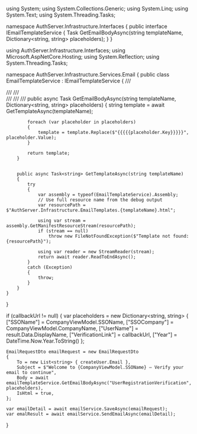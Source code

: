 using System;
using System.Collections.Generic;
using System.Linq;
using System.Text;
using System.Threading.Tasks;

namespace AuthServer.Infrastructure.Interfaces
{
    public interface IEmailTemplateService
    {
        Task<string> GetEmailBodyAsync(string templateName, Dictionary<string, string> placeholders);
    }
}




using AuthServer.Infrastructure.Interfaces;
using Microsoft.AspNetCore.Hosting;
using System.Reflection;
using System.Threading.Tasks;

namespace AuthServer.Infrastructure.Services.Email
{
    public class EmailTemplateService : IEmailTemplateService
    {
        /// <summary>
        /// 
        /// </summary>
        /// <param name="templateName"></param>
        /// <param name="placeholders"></param>
        /// <returns></returns>
        public async Task<string> GetEmailBodyAsync(string templateName, Dictionary<string, string> placeholders)
        {
            string template = await GetTemplateAsync(templateName);

            foreach (var placeholder in placeholders)
            {
                template = template.Replace($"{{{{{placeholder.Key}}}}}", placeholder.Value);
            }

            return template;
        }


        public async Task<string> GetTemplateAsync(string templateName)
        {
            try
            {
                var assembly = typeof(EmailTemplateService).Assembly;
                // Use full resource name from the debug output
                var resourcePath = $"AuthServer.Infrastructure.EmailTemplates.{templateName}.html";

                using var stream = assembly.GetManifestResourceStream(resourcePath);
                if (stream == null)
                    throw new FileNotFoundException($"Template not found: {resourcePath}");

                using var reader = new StreamReader(stream);
                return await reader.ReadToEndAsync();
            }
            catch (Exception)
            {
                throw;
            }
        }
    }
}



if (callbackUrl != null)
{
    var placeholders = new Dictionary<string, string>
    {
        ["SSOName"] = CompanyViewModel.SSOName,
        ["SSOCompany"] = CompanyViewModel.CompanyName,
        ["UserName"] = result.Data.DisplayName,
        ["VerificationLink"] = callbackUrl,
        ["Year"] = DateTime.Now.Year.ToString()
    };

    EmailRequestDto emailRequest = new EmailRequestDto
    {
        To = new List<string> { createUser.Email },
        Subject = $"Welcome to {CompanyViewModel.SSOName} – Verify your email to continue",
        Body = await emailTemplateService.GetEmailBodyAsync("UserRegistrationVerification", placeholders),
        IsHtml = true,
    };

    var emailDetail = await emailService.SaveAsync(emailRequest);
    var emalResult = await emailService.SendEmailAsync(emailDetail);
}
